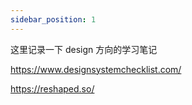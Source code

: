```yaml
---
sidebar_position: 1
---
```


这里记录一下 design 方向的学习笔记


https://www.designsystemchecklist.com/


https://reshaped.so/
